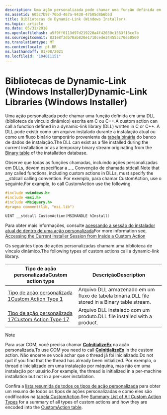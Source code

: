 ```yaml
---
description: Uma ação personalizada pode chamar uma função definida em uma DLL (biblioteca de vínculo dinâmico) escrita em C ou C++.
ms.assetid: 605c7b97-70bd-467a-9438-47b05d8b6b5d
title: Bibliotecas de Dynamic-Link (Windows Installer)
ms.topic: article
ms.date: 05/31/2018
ms.openlocfilehash: a5f9ff0113d97d219220a4f42030c1563f16ce7b
ms.sourcegitcommit: 831e8f3db78ab820e1710cede244553c70e50500
ms.translationtype: MT
ms.contentlocale: pt-BR
ms.lasthandoff: 01/08/2021
ms.locfileid: "104011151"
---
```

# <a name="dynamic-link-libraries-windows-installer"></a><span data-ttu-id="491a6-103">Bibliotecas de Dynamic-Link (Windows Installer)</span><span class="sxs-lookup"><span data-stu-id="491a6-103">Dynamic-Link Libraries (Windows Installer)</span></span>

<span data-ttu-id="491a6-104">Uma ação personalizada pode chamar uma função definida em uma DLL (biblioteca de vínculo dinâmico) escrita em C ou C++.</span><span class="sxs-lookup"><span data-stu-id="491a6-104">A custom action can call a function defined in a dynamic-link library (DLL) written in C or C++.</span></span> <span data-ttu-id="491a6-105">A DLL pode existir como um arquivo instalado durante a instalação atual ou como um fluxo binário temporário proveniente da [tabela binária](binary-table.md) do banco de dados de instalação.</span><span class="sxs-lookup"><span data-stu-id="491a6-105">The DLL can exist as a file installed during the current installation or as a temporary binary stream originating from the [Binary table](binary-table.md) of the installation database.</span></span>

<span data-ttu-id="491a6-106">Observe que todas as funções chamadas, incluindo ações personalizadas em DLLs, devem especificar a \_ \_ Convenção de chamada stdcall.</span><span class="sxs-lookup"><span data-stu-id="491a6-106">Note that any called functions, including custom actions in DLLs, must specify the \_\_stdcall calling convention.</span></span> <span data-ttu-id="491a6-107">Por exemplo, para chamar CustomAction, use o seguinte.</span><span class="sxs-lookup"><span data-stu-id="491a6-107">For example, to call CustomAction use the following.</span></span>


```C++
#include <windows.h>
#include <msi.h>
#include <Msiquery.h>
#pragma comment(lib, "msi.lib")

UINT __stdcall CustomAction(MSIHANDLE hInstall)
```



<span data-ttu-id="491a6-108">Para obter mais informações, consulte [acessando a sessão do instalador atual de dentro de uma ação personalizada](accessing-the-current-installer-session-from-inside-a-custom-action.md)</span><span class="sxs-lookup"><span data-stu-id="491a6-108">For more information see, [Accessing the Current Installer Session from Inside a Custom Action](accessing-the-current-installer-session-from-inside-a-custom-action.md)</span></span>

<span data-ttu-id="491a6-109">Os seguintes tipos de ações personalizadas chamam uma biblioteca de vínculo dinâmico.</span><span class="sxs-lookup"><span data-stu-id="491a6-109">The following types of custom actions call a dynamic-link library.</span></span>



| <span data-ttu-id="491a6-110">Tipo de ação personalizada</span><span class="sxs-lookup"><span data-stu-id="491a6-110">Custom action type</span></span>                                 | <span data-ttu-id="491a6-111">Descrição</span><span class="sxs-lookup"><span data-stu-id="491a6-111">Description</span></span>                               |
|----------------------------------------------------|-------------------------------------------|
| [<span data-ttu-id="491a6-112">Tipo de ação personalizada 1</span><span class="sxs-lookup"><span data-stu-id="491a6-112">Custom Action Type 1</span></span>](custom-action-type-1.md)   | <span data-ttu-id="491a6-113">Arquivo DLL armazenado em um fluxo de tabela binária.</span><span class="sxs-lookup"><span data-stu-id="491a6-113">DLL file stored in a Binary table stream.</span></span> |
| [<span data-ttu-id="491a6-114">Tipo de ação personalizada 17</span><span class="sxs-lookup"><span data-stu-id="491a6-114">Custom Action Type 17</span></span>](custom-action-type-17.md) | <span data-ttu-id="491a6-115">Arquivo DLL instalado com um produto.</span><span class="sxs-lookup"><span data-stu-id="491a6-115">DLL file installed with a product.</span></span>        |



 

> [!Note]  
> <span data-ttu-id="491a6-116">Para usar COM, você precisa chamar [**CoInitializeEx**](/windows/win32/api/combaseapi/nf-combaseapi-coinitializeex) na ação personalizada.</span><span class="sxs-lookup"><span data-stu-id="491a6-116">To use COM you need to call [**CoInitializeEx**](/windows/win32/api/combaseapi/nf-combaseapi-coinitializeex) in the custom action.</span></span> <span data-ttu-id="491a6-117">Não encerre se você achar que o thread já foi inicializado.</span><span class="sxs-lookup"><span data-stu-id="491a6-117">Do not quit if you find that the thread has already been initialized.</span></span> <span data-ttu-id="491a6-118">Por exemplo, o thread é inicializado em uma instalação por máquina, mas não em uma instalação por usuário.</span><span class="sxs-lookup"><span data-stu-id="491a6-118">For example, the thread is initialized in a per-machine installation but not in a per-user installation.</span></span>

 

<span data-ttu-id="491a6-119">Confira a [lista resumida de todos os tipos de ação personalizada](summary-list-of-all-custom-action-types.md) para obter um resumo de todos os tipos de ações personalizadas e como eles são codificados na [tabela CustomAction](customaction-table.md).</span><span class="sxs-lookup"><span data-stu-id="491a6-119">See [Summary List of All Custom Action Types](summary-list-of-all-custom-action-types.md) for a summary of all types of custom actions and how they are encoded into the [CustomAction table](customaction-table.md).</span></span>

 

 
